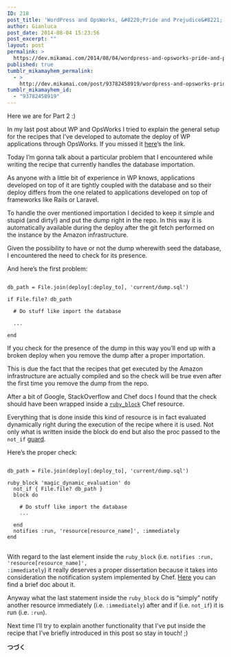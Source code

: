 ```yaml
---
ID: 218
post_title: 'WordPress and OpsWorks, &#8220;Pride and Prejudice&#8221; (Part 2)'
author: Gianluca
post_date: 2014-08-04 15:23:56
post_excerpt: ""
layout: post
permalink: >
  https://dev.mikamai.com/2014/08/04/wordpress-and-opsworks-pride-and-prejudice-3/
published: true
tumblr_mikamayhem_permalink:
  - >
    http://dev.mikamai.com/post/93782458919/wordpress-and-opsworks-pride-and-prejudice
tumblr_mikamayhem_id:
  - "93782458919"
---
```

Here we are for Part 2 :)

In my last post about WP and OpsWorks I tried to explain the general setup for the recipes that I’ve developed to automate the deploy of WP applications through OpsWorks. If you missed it <a href="http://dev.mikamai.com/post/89353822489/wordpress-and-opsworks-pride-and-prejudice" target="_blank">here</a>’s the link.

Today I’m gonna talk about a particular problem that I encountered while writing the recipe that currently handles the database importation.

<!--more-->

As anyone with a little bit of experience in WP knows, applications developed on top of it are tightly coupled with the database and so their deploy differs from the one related to applications developed on top of frameworks like Rails or Laravel.

To handle the over mentioned importation I decided to keep it simple and stupid (and dirty!) and put the dump right in the repo. In this way it is automatically available during the deploy after the git fetch performed on the instance by the Amazon infrastructure.

Given the possibility to have or not the dump wherewith seed the database, I encountered the need to check for its presence.

And here’s the first problem:
<pre><code> 
db_path = File.join(deploy[:deploy_to], 'current/dump.sql')

if File.file? db_path 

  # Do stuff like import the database 
  
  ... 
  
end
</code></pre>
If you check for the presence of the dump in this way you’ll end up with a broken deploy when you remove the dump after a proper importation.

This is due the fact that the recipes that get executed by the Amazon infrastructure are actually compiled and so the check will be true even after the first time you remove the dump from the repo.

After a bit of Google, StackOverflow and Chef docs I found that the check should have been wrapped inside a <code><a href="http://docs.opscode.com/resource_ruby_block.html" target="_blank">ruby_block</a></code> Chef resource.

Everything that is done inside this kind of resource is in fact evaluated dynamically right during the execution of the recipe where it is used. Not only what is written inside the block do end but also the proc passed to the <code>not_if</code> <a href="http://docs.opscode.com/resource_common.html#guards" target="_blank">guard</a>.

Here’s the proper check:
<pre><code>
db_path = File.join(deploy[:deploy_to], 'current/dump.sql')

ruby_block 'magic_dynamic_evaluation' do
  not_if { File.file? db_path }
  block do
  
    # Do stuff like import the database
    ...

  end
  notifies :run, 'resource[resource_name]', :immediately
end
</code>
</pre>
With regard to the last element inside the <code>ruby_block</code> (i.e. <code>notifies :run, 'resource[resource_name]', :immediately</code>) it really deserves a proper dissertation because it takes into consideration the notification system implemented by Chef. <a href="http://docs.opscode.com/resource_common.html#notifications" target="_blank">Here</a> you can find a brief doc about it.

Anyway what the last statement inside the <code>ruby_block</code> do is “simply” notify another resource immediately (i.e. <code>:immediately</code>) after and if (i.e. <code>not_if</code>) it is run (i.e. <code>:run</code>).

Next time I’ll try to explain another functionality that I’ve put inside the recipe that I’ve briefly introduced in this post so stay in touch! ;)

<strong>つづく</strong>